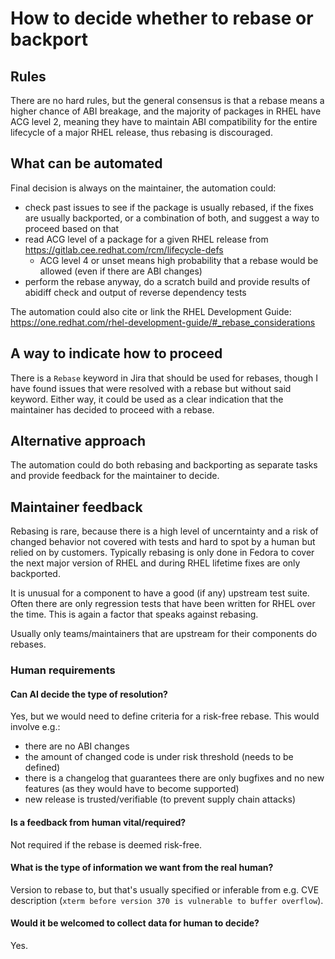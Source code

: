 # How to decide whether to rebase or backport

## Rules

There are no hard rules, but the general consensus is that a rebase means a higher chance of ABI breakage,
and the majority of packages in RHEL have ACG level 2, meaning they have to maintain ABI compatibility
for the entire lifecycle of a major RHEL release, thus rebasing is discouraged.

## What can be automated

Final decision is always on the maintainer, the automation could:

- check past issues to see if the package is usually rebased, if the fixes are usually backported,
  or a combination of both, and suggest a way to proceed based on that
- read ACG level of a package for a given RHEL release from https://gitlab.cee.redhat.com/rcm/lifecycle-defs
  - ACG level 4 or unset means high probability that a rebase would be allowed (even if there are ABI changes)
- perform the rebase anyway, do a scratch build and provide results of abidiff check
  and output of reverse dependency tests

The automation could also cite or link the RHEL Development Guide:
https://one.redhat.com/rhel-development-guide/#_rebase_considerations

## A way to indicate how to proceed

There is a `Rebase` keyword in Jira that should be used for rebases, though I have found issues
that were resolved with a rebase but without said keyword. Either way, it could be used as a clear indication
that the maintainer has decided to proceed with a rebase.

## Alternative approach

The automation could do both rebasing and backporting as separate tasks and provide feedback for the maintainer to decide.

## Maintainer feedback

Rebasing is rare, because there is a high level of uncerntainty and a risk of changed behavior
not covered with tests and hard to spot by a human but relied on by customers. Typically rebasing is only done in Fedora
to cover the next major version of RHEL and during RHEL lifetime fixes are only backported.

It is unusual for a component to have a good (if any) upstream test suite. Often there are only regression tests
that have been written for RHEL over the time. This is again a factor that speaks against rebasing.

Usually only teams/maintainers that are upstream for their components do rebases.

### Human requirements

#### Can AI decide the type of resolution?

Yes, but we would need to define criteria for a risk-free rebase. This would involve e.g.:

- there are no ABI changes
- the amount of changed code is under risk threshold (needs to be defined)
- there is a changelog that guarantees there are only bugfixes and no new features
  (as they would have to become supported)
- new release is trusted/verifiable (to prevent supply chain attacks)

#### Is a feedback from human vital/required?

Not required if the rebase is deemed risk-free.

#### What is the type of information we want from the real human?

Version to rebase to, but that's usually specified or inferable from e.g. CVE description
(`xterm before version 370 is vulnerable to buffer overflow`).

#### Would it be welcomed to collect data for human to decide?

Yes.
